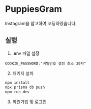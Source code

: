 # PuppiesGram

Instagram을 참고하여 코딩하였습니다.

## 실행

1. .env 파일 설정

```env:.env
COOKIE_PASSWORD:"비밀번호 설정 최소 30자"
```

2. 패키지 설치

```bash
npm install
npx prisma db push
npm run dev
```

3. 회원가입 및 로그인
